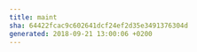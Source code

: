 ```yaml
---
title: maint
sha: 64422fcac9c602641dcf24ef2d35e3491376304d
generated: 2018-09-21 13:00:06 +0200
---
```

